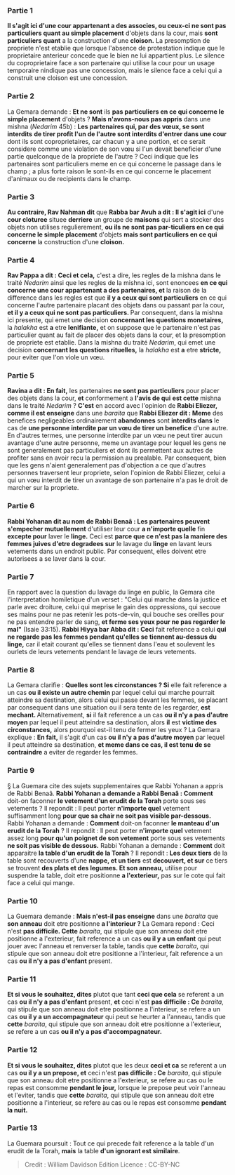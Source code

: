 
### Partie 1
<b>Il s'agit ici d'une cour appartenant a des associes, ou ceux-ci ne sont pas particuliers quant au simple placement</b> d'objets dans la cour, mais <b>sont particuliers quant</b> a la construction d'une <b>cloison.</b> La presomption de propriete n'est etablie que lorsque l'absence de protestation indique que le proprietaire anterieur concede que le bien ne lui appartient plus. Le silence du coproprietaire face a son partenaire qui utilise la cour pour un usage temporaire nindique pas une concession, mais le silence face a celui qui a construit une cloison est une concession.

### Partie 2
La Gemara demande : <b>Et ne sont</b> ils <b>pas particuliers en ce qui concerne le simple placement</b> d'objets ? <b>Mais n'avons-nous pas appris</b> dans une mishna (<i>Nedarim</i> 45b) : <b>Les partenaires qui, par des vœux, se sont interdits</b> <b>de tirer profit l'un de l'autre sont interdits d'entrer dans une cour</b> dont ils sont coproprietaires, car chacun y a une portion, et ce serait considere comme une violation de son vœu si l'un devait beneficier d'une partie quelconque de la propriete de l'autre ? Ceci indique que les partenaires sont particuliers meme en ce qui concerne le passage dans le champ ; a plus forte raison le sont-ils en ce qui concerne le placement d'animaux ou de recipients dans le champ.

### Partie 3
<b>Au contraire, Rav Nahman dit</b> que <b>Rabba bar Avuh a dit : Il s'agit ici</b> d'une <b>cour cloturee</b> situee <b>derriere</b> un groupe de <b>maisons</b> qui sert a stocker des objets non utilises regulierement, <b>ou ils ne sont pas par-ticuliers en ce qui concerne le simple placement</b> d'objets <b>mais sont particuliers en ce qui concerne</b> la construction d'une <b>cloison.</b>

### Partie 4
<b>Rav Pappa a dit : Ceci et cela,</b> c'est a dire, les regles de la mishna dans le traité <i>Nedarim</i> ainsi que les regles de la mishna ici, sont enoncees <b>en ce qui concerne une cour appartenant a des partenaires, et</b> la raison de la difference dans les regles est que <b>il y a ceux qui sont particuliers</b> en ce qui concerne l'autre partenaire placant des objets dans ou passant par la cour, <b>et il y a ceux qui ne sont pas particuliers. </b> Par consequent, dans la mishna ici presente, qui emet une decision <b>concernant les questions monetaires,</b> la <i>halakha</i> est <b>a</b> etre <b>lenifiante,</b> et on suppose que le partenaire n'est pas particulier quant au fait de placer des objets dans la cour, et la presomption de propriete est etablie. Dans la mishna du traité <i>Nedarim</i>, qui emet une decision <b>concernant les questions rituelles,</b> la <i>halakha</i> est <b>a</b> etre <b>stricte,</b> pour eviter que l'on viole un vœu.

### Partie 5
<b>Ravina a dit : En fait,</b> les partenaires <b>ne sont pas particuliers</b> pour placer des objets dans la cour, <b>et</b> conformement a <b>l'avis de qui</b> <b>est cette</b> mishna dans le traité <i>Nedarim</i> ? <b>C'est</b> en accord avec l'opinion de <b>Rabbi Eliezer, comme il est enseigne</b> dans une <i>baraita</i> que <b>Rabbi Eliezer dit : Meme</b> des benefices negligeables ordinairement <b>abandonnes</b> sont <b>interdits dans</b> le cas de <b>une personne interdite par un vœu de tirer un benefice</b> d'une autre. En d'autres termes, une personne interdite par un vœu ne peut tirer aucun avantage d'une autre personne, meme un avantage pour lequel les gens ne sont generalement pas particuliers et dont ils permettent aux autres de profiter sans en avoir recu la permission au prealable. Par consequent, bien que les gens n'aient generalement pas d'objection a ce que d'autres personnes traversent leur propriete, selon l'opinion de Rabbi Eliezer, celui a qui un vœu interdit de tirer un avantage de son partenaire n'a pas le droit de marcher sur la propriete.

### Partie 6
<b>Rabbi Yohanan dit au nom de Rabbi Benaâ : Les partenaires peuvent s'empecher mutuellement</b> d'utiliser leur cour <b>a n'importe quelle</b> fin <b>excepte pour</b> laver le <b>linge.</b> Ceci est <b>parce que ce n'est pas la maniere des femmes juives d'etre degradees sur</b> le lavage du <b>linge</b> en lavant leurs vetements dans un endroit public. Par consequent, elles doivent etre autorisees a se laver dans la cour.

### Partie 7
En rapport avec la question du lavage du linge en public, la Gemara cite l'interpretation homiletique d'un verset : "Celui qui marche dans la justice et parle avec droiture, celui qui meprise le gain des oppressions, qui secoue ses mains pour ne pas retenir les pots-de-vin, qui bouche ses oreilles pour ne pas entendre parler de sang, <b>et ferme ses yeux pour ne pas regarder le mal"</b> (Isaie 33:15). <b>Rabbi Hiyya bar Abba dit : Ceci</b> fait reference a celui <b>qui ne regarde pas les femmes pendant qu'elles se tiennent au-dessus du linge,</b> car il etait courant qu'elles se tiennent dans l'eau et soulevent les ourlets de leurs vetements pendant le lavage de leurs vetements.

### Partie 8
La Gemara clarifie : <b>Quelles sont les circonstances ? Si</b> elle fait reference a un cas <b>ou il existe un autre chemin</b> par lequel celui qui marche pourrait atteindre sa destination, alors celui qui passe devant les femmes, se placant par consequent dans une situation ou il sera tente de les regarder, <b>est mechant. </b> Alternativement, <b>si</b> il fait reference a un cas <b>ou il n'y a pas d'autre moyen</b> par lequel il peut atteindre sa destination, alors <b>il</b> est <b>victime des circonstances,</b> alors pourquoi est-il tenu de fermer les yeux ? La Gemara explique : <b>En fait,</b> il s'agit d'un cas <b>ou il n'y a pas d'autre moyen</b> par lequel il peut atteindre sa destination, <b>et meme dans ce cas, il est tenu de se contraindre</b> a eviter de regarder les femmes.

### Partie 9
§ La Guemara cite des sujets supplementaires que Rabbi Yohanan a appris de Rabbi Benaâ. <b>Rabbi Yohanan a demande a Rabbi Benaâ : Comment</b> doit-on faconner <b>le vetement d'un erudit de la Torah</b> porte sous ses vetements ? Il repondit : Il peut porter <b>n'importe quel</b> vetement suffisamment long <b>pour que sa chair ne soit pas visible par-dessous.</b> Rabbi Yohanan a demande : <b>Comment</b> doit-on faconner <b>le manteau d'un erudit de la Torah</b> ? Il repondit : Il peut porter <b>n'importe quel</b> vetement assez long <b>pour qu'un poignet de son vetement</b> porte sous ses vetements <b>ne soit pas visible de dessous.</b> Rabbi Yohanan a demande : <b>Comment</b> doit apparaitre <b>la table d'un erudit de la Torah</b> ? Il repondit : <b>Les deux tiers</b> de la table sont recouverts d'une <b>nappe, et un tiers</b> est <b>decouvert, et sur</b> ce tiers se trouvent <b>des plats et des legumes. Et son anneau,</b> utilise pour suspendre la table, doit etre positionne <b>a l'exterieur,</b> pas sur le cote qui fait face a celui qui mange.

### Partie 10
La Guemara demande : <b>Mais n'est-il pas enseigne</b> dans une <i>baraita</i> que <b>son anneau</b> doit etre positionne <b>a l'interieur ?</b> La Gemara repond : Ceci n'est <b>pas difficile. Cette</b> <i>baraita</i>, qui stipule que son anneau doit etre positionne a l'exterieur, fait reference a un cas <b>ou il y a un enfant</b> qui peut jouer avec l'anneau et renverser la table, tandis que <b>cette</b> <i>baraita</i>, qui stipule que son anneau doit etre positionne a l'interieur, fait reference a un cas <b>ou il n'y a pas d'enfant</b> present.

### Partie 11
<b>Et si vous le souhaitez, dites</b> plutot que tant <b>ceci que cela</b> se referent a un cas <b>ou il n'y a pas d'enfant</b> present, <b>et</b> ceci n'est <b>pas difficile : Ce</b> <i>baraita</i>, qui stipule que son anneau doit etre positionne a l'interieur, se refere a un cas <b>ou il y a un accompagnateur</b> qui peut se heurter a l'anneau, tandis que <b>cette</b> <i>baraita</i>, qui stipule que son anneau doit etre positionne a l'exterieur, se refere a un cas <b>ou il n'y a pas d'accompagnateur. </b>

### Partie 12
<b>Et si vous le souhaitez, dites</b> plutot que les deux <b>ceci et ca</b> se referent a un cas <b>ou il y a un prepose, et</b> ceci n'est <b>pas difficile : Ce</b> <i>baraita</i>, qui stipule que son anneau doit etre positionne a l'exterieur, se refere au cas ou le repas est consomme <b>pendant le jour,</b> lorsque le prepose peut voir l'anneau et l'eviter, tandis que <b>cette</b> <i>baraita</i>, qui stipule que son anneau doit etre positionne a l'interieur, se refere au cas ou le repas est consomme <b>pendant la nuit. </b>

### Partie 13
La Guemara poursuit : Tout ce qui precede fait reference a la table d'un erudit de la Torah, <b>mais</b> la table <b>d'un ignorant est similaire</b>.

>Credit : William Davidson Edition
>Licence : CC-BY-NC